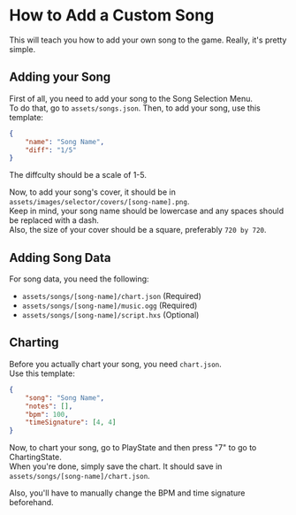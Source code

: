 # How to Add a Custom Song
This will teach you how to add your own song to the game. Really, it's pretty simple.

## Adding your Song
First of all, you need to add your song to the Song Selection Menu. <br>
To do that, go to `assets/songs.json`. Then, to add your song, use this template:
```json
{
    "name": "Song Name",
    "diff": "1/5"
}
```

The diffculty should be a scale of 1-5.

Now, to add your song's cover, it should be in `assets/images/selector/covers/[song-name].png`. <br>
Keep in mind, your song name should be lowercase and any spaces should be replaced with a dash. <br>
Also, the size of your cover should be a square, preferably `720 by 720`.

## Adding Song Data
For song data, you need the following:
* `assets/songs/[song-name]/chart.json` (Required)
* `assets/songs/[song-name]/music.ogg` (Required)
* `assets/songs/[song-name]/script.hxs` (Optional)

## Charting
Before you actually chart your song, you need `chart.json`. <br>
Use this template:
```json
{
    "song": "Song Name",
    "notes": [],
    "bpm": 100,
    "timeSignature": [4, 4]
}
```

Now, to chart your song, go to PlayState and then press "7" to go to ChartingState. <br>
When you're done, simply save the chart. It should save in `assets/songs/[song-name]/chart.json`.

Also, you'll have to manually change the BPM and time signature beforehand.